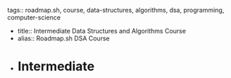 tags:: roadmap.sh, course, data-structures, algorithms, dsa, programming, computer-science

- title:: Intermediate Data Structures and Algorithms Course
- alias:: Roadmap.sh DSA Course
- # Intermediate